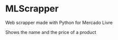 # MLScrapper
Web scrapper made with Python for Mercado Livre

Shows the name and the price of a product
